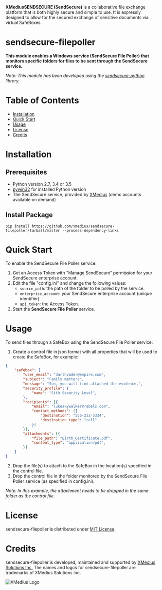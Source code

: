 **XMediusSENDSECURE (SendSecure)** is a collaborative file exchange platform that is both highly secure and simple to use.
It is expressly designed to allow for the secured exchange of sensitive documents via virtual SafeBoxes.

# sendsecure-filepoller

**This module enables a Windows service (SendSecure File Poller) that monitors specific folders for files to be sent through the SendSecure service.**

*Note: This module has been developed using the [sendsecure-python](https://github.com/xmedius/sendsecure-python) library.*

# Table of Contents

* [Installation](#installation)
* [Quick Start](#quickstart)
* [Usage](#usage)
* [License](#license)
* [Credits](#credits)

<a name="installation"></a>
# Installation

## Prerequisites

- Python version 2.7, 3.4 or 3.5
- [pywin32](https://sourceforge.net/projects/pywin32/files/pywin32/) for installed Python version
- The SendSecure service, provided by [XMedius](https://www.xmedius.com/en/products?source=sendsecure-filepoller) (demo accounts available on demand)

## Install Package

```
pip install https://github.com/xmedius/sendsecure-filepoller/tarball/master --process-dependency-links
```

<a name="quickstart"></a>
# Quick Start

To enable the SendSecure File Poller service:

1. Get an Access Token with "Manage SendSecure" permission for your SendSecure enterprise account.
2. Edit the file "config.ini" and change the following values:
   * ```source_path```: the path of the folder to be polled by the service.
   * ```enterprise_account```: your SendSecure enterprise account (unique identifier).
   * ```api_token```: the Access Token.
3. Start the **SendSecure File Poller** service.

<a name="usage"></a>
# Usage

To send files through a SafeBox using the SendSecure File Poller service:

1. Create a control file in json format with all properties that will be used to create the SafeBox, for example:
```json
{
    "safebox": {
        "user_email": "darthvader@empire.com",
        "subject": "Family matters",
        "message": "Son, you will find attached the evidence.",
        "security_profile": {
            "name": "Sith Security Level",
        },
        "recipients": [{
            "email": "lukeskywalker@rebels.com",
            "contact_methods": [{
                "destination": "555-232-5334",
                "destination_type": "cell"
            }]
        }],
        "attachments": [{
            "file_path": "Birth_Certificate.pdf",
            "content_type": "application/pdf",
        }]
    }
}
```
2. Drop the file(s) to attach to the SafeBox in the location(s) specified in the control file.
3. Drop the control file in the folder monitored by the SendSecure File Poller service (as specified in config.ini).

*Note: In this example, the attachment needs to be dropped in the same folder as the control file.*

<a name="license"></a>
# License

sendsecure-filepoller is distributed under [MIT License](https://github.com/xmedius/sendsecure-filepoller/blob/master/LICENSE).

<a name="credits"></a>
# Credits

sendsecure-filepoller is developed, maintained and supported by [XMedius Solutions Inc.](https://www.xmedius.com?source=sendsecure-filepoller)
The names and logos for sendsecure-filepoller are trademarks of XMedius Solutions Inc.

![XMedius Logo](https://s3.amazonaws.com/xmc-public/images/xmedius-site-logo.png)
